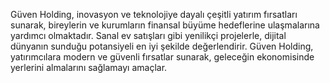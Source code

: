 Güven Holding, inovasyon ve teknolojiye dayalı çeşitli yatırım fırsatları sunarak, bireylerin ve kurumların finansal büyüme hedeflerine ulaşmalarına yardımcı olmaktadır. Sanal ev satışları gibi yenilikçi projelerle, dijital dünyanın sunduğu potansiyeli en iyi şekilde değerlendirir. Güven Holding, yatırımcılara modern ve güvenli fırsatlar sunarak, geleceğin ekonomisinde yerlerini almalarını sağlamayı amaçlar.
